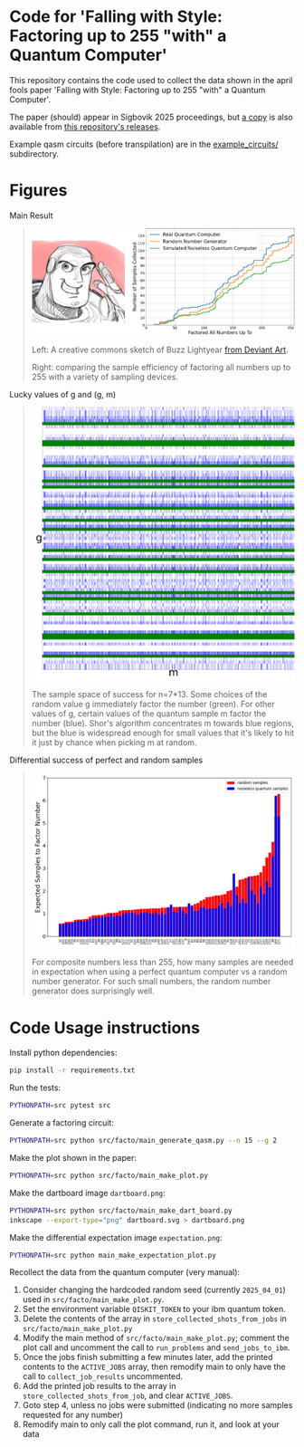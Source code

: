 Code for 'Falling with Style: Factoring up to 255 "with" a Quantum Computer'
============================================================================

This repository contains the code used to collect the data shown in the
april fools paper 'Falling with Style: Factoring up to 255 "with" a
Quantum Computer'.

The paper (should) appear in Sigbovik 2025 proceedings, but [a copy](https://github.com/Strilanc/falling-with-style/releases/download/vSigbovik/falling-with-style.pdf) is also available from [this repository's releases](https://github.com/Strilanc/falling-with-style/releases/).

Example qasm circuits (before transpilation) are in the [example_circuits/](example_circuits/) subdirectory.

Figures
=======

Main Result

> ![main result of the paper](results.png)
>
> Left: A creative commons sketch of Buzz Lightyear [from Deviant Art](https://www.deviantart.com/jameson9101322/art/12-Buzz-Lightyear-186311087).
>
> Right: comparing the sample efficiency of factoring all numbers up to 255 with a variety of sampling devices.

Lucky values of g and (g, m)

> ![lucky values](dartboard.png)
>
> The sample space of success for n=7*13. Some choices of the random value g immediately factor the number (green). For other values of g, certain values of the quantum sample m factor the number (blue). Shor's algorithm concentrates m towards blue regions, but the blue is widespread enough for small values that it's likely to hit it just by chance when picking m at random.

Differential success of perfect and random samples

> ![differential success](expectation.png)
>
> For composite numbers less than 255, how many samples are needed in expectation when using a perfect quantum computer vs a random number generator.
> For such small numbers, the random number generator does surprisingly well.

Code Usage instructions
=======================

Install python dependencies:

```bash
pip install -r requirements.txt
```

Run the tests:

```bash
PYTHONPATH=src pytest src
```

Generate a factoring circuit:

```bash
PYTHONPATH=src python src/facto/main_generate_qasm.py --n 15 --g 2
```

Make the plot shown in the paper:

```bash
PYTHONPATH=src python src/facto/main_make_plot.py
```

Make the dartboard image `dartboard.png`:

```bash
PYTHONPATH=src python src/facto/main_make_dart_board.py 
inkscape --export-type="png" dartboard.svg > dartboard.png
```

Make the differential expectation image `expectation.png`:

```bash
PYTHONPATH=src python main_make_expectation_plot.py
```

Recollect the data from the quantum computer (very manual):

1. Consider changing the hardcoded random seed (currently `2025_04_01`) used in `src/facto/main_make_plot.py`.
2. Set the environment variable `QISKIT_TOKEN` to your ibm quantum token.
3. Delete the contents of the array in `store_collected_shots_from_jobs` in `src/facto/main_make_plot.py`
4. Modify the main method of `src/facto/main_make_plot.py`; comment the plot call and uncomment the call to `run_problems` and `send_jobs_to_ibm`.
5. Once the jobs finish submitting a few minutes later, add the printed contents to the `ACTIVE_JOBS` array, then remodify main to only have the call to `collect_job_results` uncommented.
6. Add the printed job results to the array in `store_collected_shots_from_job`, and clear `ACTIVE_JOBS`.
7. Goto step 4, unless no jobs were submitted (indicating no more samples requested for any number)
8. Remodify main to only call the plot command, run it, and look at your data
